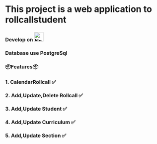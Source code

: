 # This project is a web application to rollcallstudent

### Develop on <img src="https://upload.wikimedia.org/wikipedia/commons/thumb/d/d9/Node.js_logo.svg/2560px-Node.js_logo.svg.png" alt="NodeJS Logo" width="30px"/>

### Database use PostgreSql


### 📦Features📦

### 1. CalendarRollcall ✅

### 2. Add,Update,Delete Rollcall ✅

### 3. Add,Update Student ✅

### 4. Add,Update Curriculum ✅

### 5. Add,Update Section ✅
